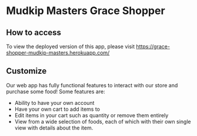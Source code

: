# Mudkip Masters Grace Shopper

## How to access

To view the deployed version of this app, please visit https://grace-shopper-mudkip-masters.herokuapp.com/

## Customize

Our web app has fully functional features to interact with our store and purchase some food! Some features are:

- Ability to have your own account
- Have your own cart to add items to
- Edit items in your cart such as quantity or remove them entirely
- View from a wide selection of foods, each of which with their own single view with details about the item.
